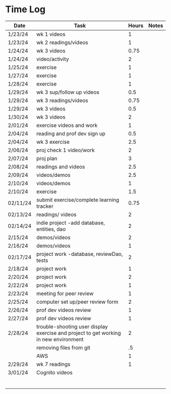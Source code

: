 
# Time Log

| Date    | Task                                                                                 | Hours | Notes|
|---------|--------------------------------------------------------------------------------------|-------|------|
| 1/23/24 | wk 1 videos                                                                          | 1     | |
| 1/23/24 | wk 2 readings/videos                                                                 | 1     | |
| 1/24/24 | wk 3 videos                                                                          | 0.75  | |
| 1/24/24 | video/activity                                                                       | 2     | |
| 1/25/24 | exercise                                                                             | 1     | |
| 1/27/24 | exercise                                                                             | 1     | |
| 1/28/24 | exercise                                                                             | 1     | |
| 1/29/24 | wk 3 sup/follow up videos                                                            | 0.5   | |
| 1/29/24 | wk 3 readings/videos                                                                 | 0.75  | |
| 1/29/24 | wk 3  videos                                                                         | 0.5   | |
| 1/30/24 | wk 3  videos                                                                         | 2     | |
| 2/01/24 | exercise videos and work                                                             | 1     | |
| 2/04/24 | reading and prof dev sign up                                                         | 0.5   | |
| 2/04/24 | wk 3 exercise                                                                        | 2.5   | |
| 2/06/24 | proj check 1 video/work                                                              | 2     | |
| 2/07/24 | proj plan                                                                            | 3     | |
| 2/08/24 | readings and videos                                                                  | 2.5   | |
| 2/09/24 | videos/demos                                                                         | 2.5   | |
| 2/10/24 | videos/demos                                                                         | 1     | |
| 2/10/24 | exercise                                                                             | 1.5   | |
| 02/11/24 | submit exercise/complete learning tracker                                            | 0.75  | |
| 02/13/24 | readings/ videos                                                                     | 2     | |
| 02/14/24 | indie project -add database, entities, dao                                           | 2     | |
| 2/15/24 | demos/videos                                                                         | 2     | |
| 2/16/24 | demos/videos                                                                         | 1     | |
| 02/17/24 | project work -database, reviewDao, tests                                             | 2     | |
| 2/18/24 | project work                                                                         | 1     | |
| 2/20/24 | project work                                                                         | 2     | |
| 2/22/24 | project work                                                                         | 1     | |
| 2/23/24 | meeting for peer review                                                              | 1     | |
| 2/25/24 | computer set up/peer review form                                                     | 2     | |
| 2/26/24 | prof dev videos review                                                               | 1     | |
| 2/27/24 | prof dev videos review                                                               | 1     | |
| 2/28/24 | trouble-shooting user display exercise and project to get working in new environment | 2     | |
|         | removing files from git                                                              | .5    | |
|         | AWS                                                                                  | 1     | |
| 2/29/24 | wk 7 readings                                                                        | 1     | |
| 3/01/24 | Cognito videos                                                                       |       | |
|         |                                                                                      |       | |
|         |                                                                                      |       | |
|         |                                                                                      |       | |
|         |                                                                                      |       | |
|         |                                                                                      |       | |
|         |                                                                                      |       | |

